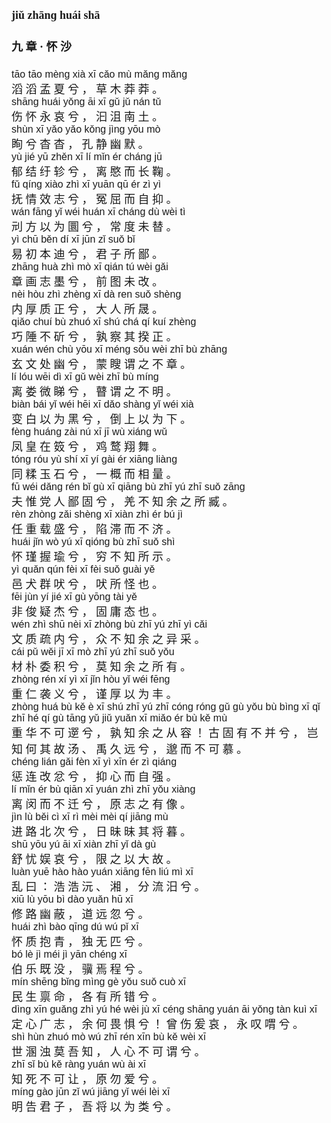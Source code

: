 <font face=楷体 size=4>


#### jiǔ zhānɡ huái shā  
#### 九  章 ·  怀  沙  

<font face=Arial size=3>tāo  tāo  mènɡ  xià  xī  cǎo  mù  mǎnɡ  mǎnɡ </font>  
滔  滔  孟  夏  兮 ，  草  木  莽  莽 。  
<font face=Arial size=3>shānɡ  huái  yǒnɡ  āi  xī  ɡǔ jǔ  nán  tǔ  </font>  
伤  怀  永  哀  兮 ，  汩  沮  南  土 。  
<font face=Arial size=3>shùn  xī  yǎo  yǎo  kǒnɡ  jìnɡ  yōu  mò  </font>  
眴  兮  杳  杳 ，  孔  静  幽  默 。  
<font face=Arial size=3>yù  jié  yū  zhěn  xī  lí  mǐn  ér  chánɡ  jū  </font>  
郁  结  纡  轸  兮 ，  离  愍  而  长  鞠 。  
<font face=Arial size=3>fǔ  qínɡ  xiào  zhì  xī  yuān  qū  ér zì  yì  </font>  
抚  情  效  志  兮 ，  冤  屈  而  自  抑 。  
<font face=Arial size=3>wán  fānɡ  yǐ  wéi  huán  xī  chánɡ  dù  wèi  tì  </font>  
刓  方  以  为  圜  兮 ，  常  度  未  替 。  
<font face=Arial size=3>yì  chū  běn  dí  xī  jūn  zǐ  suǒ  bǐ  </font>  
易  初  本  迪  兮 ，  君  子  所  鄙 。  
<font face=Arial size=3>zhānɡ  huà  zhì  mò  xī  qián  tú  wèi  ɡǎi </font>  
章  画  志  墨  兮 ，  前  图  未  改 。  
<font face=Arial size=3>nèi  hòu  zhì  zhènɡ  xī  dà  ren  suǒ  shènɡ  </font>  
内  厚  质  正  兮 ，  大  人  所  晟 。  
<font face=Arial size=3>qiǎo  chuí  bù  zhuó  xī  shú  chá  qí  kuí  zhènɡ  </font>  
巧  陲  不  斫  兮 ，  孰  察  其  揆  正 。  
<font face=Arial size=3>xuán  wén  chù  yōu  xī  ménɡ  sǒu  wèi  zhī  bù  zhānɡ  </font>  
玄  文  处  幽  兮 ，  蒙  瞍  谓  之  不  章 。  
<font face=Arial size=3>lí  lóu  wēi  dì  xī  ɡǔ  wèi  zhī  bù  mínɡ  </font>  
离  娄  微  睇  兮 ，  瞽  谓  之  不  明 。  
<font face=Arial size=3>biàn  bái  yǐ  wéi  hēi  xī  dǎo  shànɡ  yǐ  wéi  xià  </font>  
变  白  以  为  黑  兮 ，  倒  上  以  为  下 。  
<font face=Arial size=3>fènɡ  huánɡ  zài  nú  xī  jī  wù  xiánɡ  wǔ  </font>  
凤  皇  在  笯  兮 ，  鸡  鹜  翔  舞 。  
<font face=Arial size=3>tónɡ  róu  yù  shí  xī  yí  ɡài ér  xiānɡ  liànɡ  </font>  
同  糅  玉  石  兮 ，  一   概   而  相  量 。  
<font face=Arial size=3>fū  wéi  dǎnɡ  rén  bǐ  ɡù  xī  qiānɡ  bù  zhī  yú  zhī  suǒ  zānɡ  </font>  
夫  惟  党  人  鄙  固  兮 ，  羌  不  知  余  之  所  臧 。  
<font face=Arial size=3>rèn  zhònɡ  zǎi  shènɡ  xī  xiàn  zhì ér  bú  jì  </font>  
任  重  载  盛  兮 ，  陷  滞  而  不  济 。  
<font face=Arial size=3>huái  jǐn  wò  yú  xī  qiónɡ  bù  zhī  suǒ  shì  </font>  
怀  瑾  握  瑜  兮 ，  穷  不  知  所  示 。  
<font face=Arial size=3>yì  quǎn  qún  fèi  xī  fèi  suǒ  ɡuài  yě  </font>  
邑  犬  群  吠  兮 ，  吠  所  怪  也 。  
<font face=Arial size=3>fēi  jùn  yí  jié  xī  ɡù  yōnɡ  tài  yě  </font>  
非  俊  疑  杰  兮 ，  固  庸  态  也 。  
<font face=Arial size=3>wén  zhì  shū  nèi  xī  zhònɡ  bù  zhī  yú  zhī  yì  cǎi  </font>  
文  质  疏  内  兮 ，  众  不  知  余  之  异  采 。  
<font face=Arial size=3>cái  pǔ  wěi  jī  xī  mò  zhī  yú  zhī  suǒ  yǒu  </font>  
材  朴  委  积  兮 ，  莫  知  余  之  所  有 。  
<font face=Arial size=3>zhònɡ  rén  xí  yì  xī  jǐn  hòu  yǐ  wéi  fēnɡ  </font>  
重  仁  袭  义  兮 ，  谨  厚  以  为  丰 。  
<font face=Arial size=3>zhònɡ  huá  bù  kě  è xī  shú  zhī  yú  zhī  cónɡ  rónɡ  ɡǔ  ɡù yǒu  bù  bìnɡ  xī  qǐ  zhī  hé  qí  ɡù  tānɡ  yǔ  jiǔ  yuǎn  xī  miǎo  ér  bù  kě  mù </font>  
重  华  不  可  遻  兮 ，  孰  知  余  之  从  容 ！  古  固  有  不  并  兮 ，  岂  知  何  其  故 汤 、  禹  久  远  兮 ，  邈  而  不  可  慕 。  
<font face=Arial size=3>chénɡ  lián  ɡǎi fèn  xī  yì  xīn  ér zì  qiánɡ  </font>  
惩  连  改  忿  兮 ，  抑  心  而  自  强 。  
<font face=Arial size=3>lí  mǐn ér bù  qiān  xī  yuán  zhì  zhī  yǒu  xiànɡ  </font>  
离  闵  而  不  迁  兮 ，  原  志  之  有  像 。  
<font face=Arial size=3>jìn  lù  běi  cì  xī  rì  mèi  mèi  qí  jiānɡ  mù  </font>  
进  路  北  次  兮 ，  日  昧  昧  其  将  暮 。  
<font face=Arial size=3>shū  yōu  yú āi  xī  xiàn  zhī  yǐ  dà  ɡù  </font>  
舒  忧  娱  哀  兮 ，  限  之  以  大   故 。  
<font face=Arial size=3>luàn  yuē  hào  hào  yuán  xiānɡ  fēn  liú  mì  xī  </font>  
乱  曰 ：  浩  浩  沅 、  湘 ，  分  流  汨  兮 。  
<font face=Arial size=3>xiū  lù  yōu  bì  dào  yuǎn  hū  xī  </font>  
修  路  幽  蔽 ，  道  远  忽  兮 。  
<font face=Arial size=3>huái  zhì  bào  qīnɡ  dú  wú  pǐ  xī  </font>  
怀  质  抱  青 ，  独  无  匹  兮 。  
<font face=Arial size=3>bó  lè  jì  méi  jì  yān  chénɡ  xī  </font>  
伯  乐  既  没 ，  骥  焉  程  兮 。  
<font face=Arial size=3>mín  shēnɡ  bǐnɡ  mìnɡ  ɡè  yǒu  suǒ  cuò  xī  </font>  
民  生  禀  命 ，  各  有  所  错  兮 。  
<font face=Arial size=3>dìnɡ  xīn  ɡuǎnɡ zhì  yú  hé  wèi  jù  xī  cénɡ  shānɡ  yuán  āi  yǒnɡ  tàn  kuì  xī  </font>  
定  心  广  志 ，  余  何  畏  惧  兮 ！  曾  伤  爰   哀 ，  永  叹  喟  兮 。  
<font face=Arial size=3>shì  hùn  zhuó  mò  wú  zhī  rén  xīn  bù  kě  wèi  xī  </font>  
世  溷  浊  莫  吾  知 ，  人  心  不  可  谓  兮 。  
<font face=Arial size=3>zhī  sǐ  bù  kě  rànɡ  yuán  wù  ài xī  </font>  
知  死  不  可  让 ，  原  勿   爱  兮 。  
<font face=Arial size=3>mínɡ  ɡào jūn  zǐ  wú  jiānɡ  yǐ  wéi  lèi  xī  </font>  
明  告  君  子 ，  吾  将  以  为  类  兮 。  



</font>